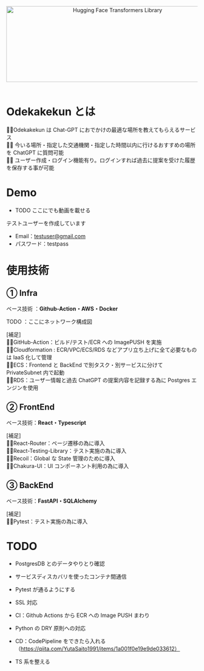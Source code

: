 <p align="center">
  <picture>
   <img alt="Hugging Face Transformers Library" src="https://github.com/TakehikoEsaka/odekakekun/assets/28090246/db7a5fac-76e9-45b6-ab70-ee1c4b977b4d" width="570" height="200" style="max-width: 100%;">
  </picture>
  <br/>
  <br/>
</p>

# Odekakekun とは

🚶‍♂️Odekakekun は Chat-GPT におでかけの最適な場所を教えてもらえるサービス <br />
🚶‍♂️ 今いる場所・指定した交通機関・指定した時間以内に行けるおすすめの場所を ChatGPT に質問可能<br />
🚶‍♂️ ユーザー作成・ログイン機能有り。ログインすれば過去に提案を受けた履歴を保存する事が可能<br />

# Demo

- TODO ここにでも動画を載せる

テストユーザーを作成しています

- Email：testuser@gmail.com
- パスワード：testpass

# 使用技術

## ① Infra

ベース技術 ：**Github-Action・AWS・Docker**

TODO ：ここにネットワーク構成図

[補足]</br>
🚶‍♂️GitHub-Action：ビルド/テスト/ECR への ImagePUSH を実施 </br>
🚶‍♂️Cloudformation : ECR/VPC/ECS/RDS などアプリ立ち上げに全て必要なものは IaaS 化して管理 </br>
🚶‍♂️ECS：Frontend と BackEnd で別タスク・別サービスに分けて PrivateSubnet 内で起動 </br>
🚶‍♂️RDS：ユーザー情報と過去 ChatGPT の提案内容を記録する為に Postgres エンジンを使用 </br>

## ② FrontEnd

ベース技術：**React・Typescript**

[補足]</br>
🚶‍♂️React-Router：ページ遷移の為に導入</br>
🚶‍♂️React-Testing-Library：テスト実施の為に導入</br>
🚶‍♂️Recoil：Global な State 管理のために導入</br>
🚶‍♂️Chakura-UI：UI コンポーネント利用の為に導入</br>

## ③ BackEnd

ベース技術：**FastAPI・SQLAlchemy**

[補足]</br>
🚶‍♂️Pytest：テスト実施の為に導入</br>

# TODO

- PostgresDB とのデータやりとり確認
- サービスディスカバリを使ったコンテナ間通信
- Pytest が通るようにする
- SSL 対応
- CI：Github Actions から ECR への Image PUSH まわり

- Python の DRY 原則への対応
- CD：CodePipeline をできたら入れる（https://qiita.com/YutaSaito1991/items/1a001f0e19e9de033612）
- TS 系を整える
